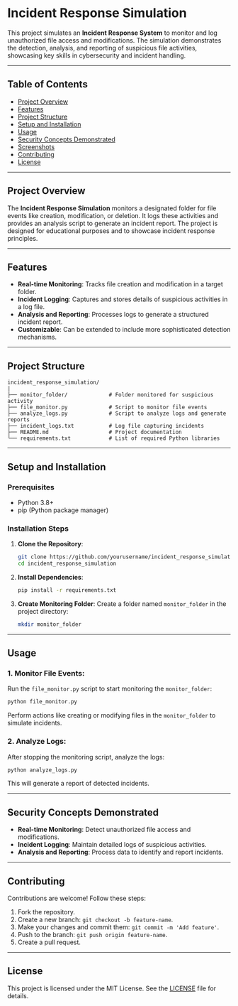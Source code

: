 # Incident Response Simulation

This project simulates an **Incident Response System** to monitor and log unauthorized file access and modifications. The simulation demonstrates the detection, analysis, and reporting of suspicious file activities, showcasing key skills in cybersecurity and incident handling.

---

## Table of Contents

- [Project Overview](#project-overview)
- [Features](#features)
- [Project Structure](#project-structure)
- [Setup and Installation](#setup-and-installation)
- [Usage](#usage)
- [Security Concepts Demonstrated](#security-concepts-demonstrated)
- [Screenshots](#screenshots)
- [Contributing](#contributing)
- [License](#license)

---

## Project Overview

The **Incident Response Simulation** monitors a designated folder for file events like creation, modification, or deletion. It logs these activities and provides an analysis script to generate an incident report. The project is designed for educational purposes and to showcase incident response principles.

---

## Features

- **Real-time Monitoring**: Tracks file creation and modification in a target folder.
- **Incident Logging**: Captures and stores details of suspicious activities in a log file.
- **Analysis and Reporting**: Processes logs to generate a structured incident report.
- **Customizable**: Can be extended to include more sophisticated detection mechanisms.

---

## Project Structure

```
incident_response_simulation/
|
├── monitor_folder/             # Folder monitored for suspicious activity
├── file_monitor.py             # Script to monitor file events
├── analyze_logs.py             # Script to analyze logs and generate reports
├── incident_logs.txt           # Log file capturing incidents
├── README.md                   # Project documentation
└── requirements.txt            # List of required Python libraries
```

---

## Setup and Installation

### Prerequisites
- Python 3.8+
- pip (Python package manager)

### Installation Steps

1. **Clone the Repository**:
   ```bash
   git clone https://github.com/yourusername/incident_response_simulation.git
   cd incident_response_simulation
   ```

2. **Install Dependencies**:
   ```bash
   pip install -r requirements.txt
   ```

3. **Create Monitoring Folder**:
   Create a folder named `monitor_folder` in the project directory:
   ```bash
   mkdir monitor_folder
   ```

---

## Usage

### **1. Monitor File Events**:
Run the `file_monitor.py` script to start monitoring the `monitor_folder`:
```bash
python file_monitor.py
```
Perform actions like creating or modifying files in the `monitor_folder` to simulate incidents.

### **2. Analyze Logs**:
After stopping the monitoring script, analyze the logs:
```bash
python analyze_logs.py
```
This will generate a report of detected incidents.

---

## Security Concepts Demonstrated

- **Real-time Monitoring**: Detect unauthorized file access and modifications.
- **Incident Logging**: Maintain detailed logs of suspicious activities.
- **Analysis and Reporting**: Process data to identify and report incidents.

---

## Contributing

Contributions are welcome! Follow these steps:
1. Fork the repository.
2. Create a new branch: `git checkout -b feature-name`.
3. Make your changes and commit them: `git commit -m 'Add feature'`.
4. Push to the branch: `git push origin feature-name`.
5. Create a pull request.

---

## License

This project is licensed under the MIT License. See the [LICENSE](LICENSE) file for details.
